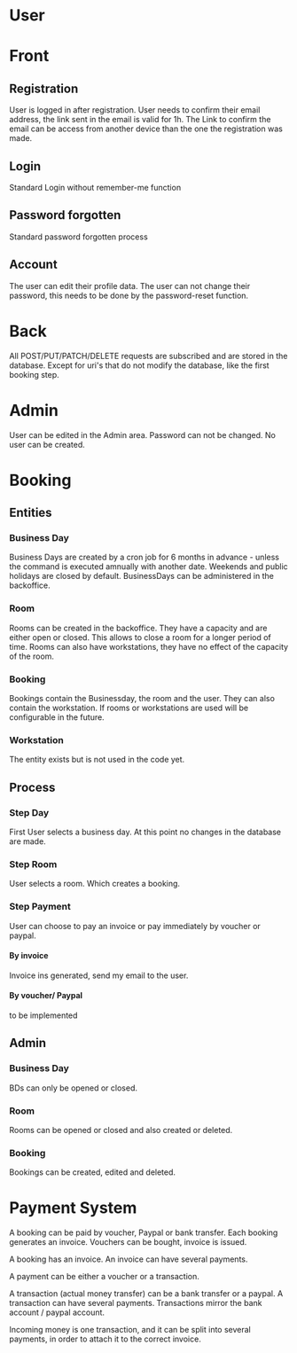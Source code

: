 # User

# Front
## Registration
User is logged in after registration. 
User needs to confirm their email address, the link sent in the email is valid for 1h. 
The Link to confirm the email can be access from another device than the one the registration was made.

## Login
Standard Login without remember-me function

## Password forgotten
Standard password forgotten process

## Account
The user can edit their profile data. 
The user can not change their password, this needs to be done by the password-reset function. 

# Back
All POST/PUT/PATCH/DELETE requests are subscribed and are stored in the database.
Except for uri's that do not modify the database, like the first booking step.


# Admin
User can be edited in the Admin area. Password can not be changed.
No user can be created. 


# Booking
## Entities
### Business Day
Business Days are created by a cron job for 6 months in advance - unless the command is executed amnually with another date. 
Weekends and public holidays are closed by default.
BusinessDays can be administered in the backoffice.

### Room
Rooms can be created in the backoffice. They have a capacity and are either open or closed. This allows to close a 
room for a longer period of time.
Rooms can also have workstations, they have no effect of the capacity of the room.

### Booking
Bookings contain the Businessday, the room and the user. They can also contain the workstation. 
If rooms or workstations are used will be configurable in the future.

### Workstation
The entity exists but is not used in the code yet. 

## Process
### Step Day
First User selects a business day.
At this point no changes in the database are made. 

### Step Room
User selects a room. Which creates a booking. 

### Step Payment
User can choose to pay an invoice or pay immediately by voucher or paypal.

#### By invoice
Invoice ins generated, send my email to the user. 

#### By voucher/ Paypal
to be implemented



## Admin
### Business Day
BDs can only be opened or closed.

### Room
Rooms can be opened or closed and also created or deleted.

### Booking
Bookings can be created, edited and deleted. 


# Payment System

A booking can be paid by voucher, Paypal or bank transfer.
Each booking generates an invoice. 
Vouchers can be bought, invoice is issued. 

A booking has an invoice. 
An invoice can have several payments. 

A payment can be either a voucher or a transaction.

A transaction (actual money transfer) can be a bank transfer or a paypal.
A transaction can have several payments. 
Transactions mirror the bank account / paypal account. 

Incoming money is one transaction, and it can be split into several payments, in order to attach it to the correct invoice.
